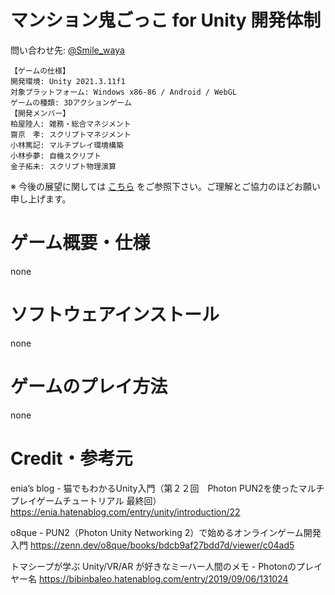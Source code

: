 # マンション鬼ごっこ for Unity 開発体制
問い合わせ先: [@Smile_waya](https://twitter.com/Smile_waya)

    【ゲームの仕様】
    開発環境: Unity 2021.3.11f1
    対象プラットフォーム: Windows x86-86 / Android / WebGL
    ゲームの種類: 3Dアクションゲーム
    【開発メンバー】
    柏屋陸人: 雑務・総合マネジメント
    齋京　孝: スクリプトマネジメント
    小林篤記: マルチプレイ環境構築
    小林歩夢: 自機スクリプト
    金子拓未: スクリプト物理演算

※ 今後の展望に関しては
[こちら](仕様書・ゲーム制作の役割と予定.md)
をご参照下さい。ご理解とご協力のほどお願い申し上げます。

# ゲーム概要・仕様
none

# ソフトウェアインストール
none

# ゲームのプレイ方法
none

# Credit・参考元
enia’s blog - 猫でもわかるUnity入門（第２２回　Photon PUN2を使ったマルチプレイゲームチュートリアル 最終回）  
https://enia.hatenablog.com/entry/unity/introduction/22

o8que - PUN2（Photon Unity Networking 2）で始めるオンラインゲーム開発入門
https://zenn.dev/o8que/books/bdcb9af27bdd7d/viewer/c04ad5

トマシープが学ぶ Unity/VR/AR が好きなミーハー人間のメモ - Photonのプレイヤー名
https://bibinbaleo.hatenablog.com/entry/2019/09/06/131024